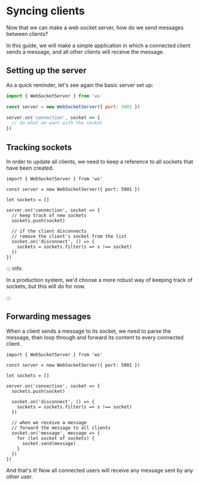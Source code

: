 # Syncing clients

Now that we can make a web socket server, how do we send messages between
clients?

In this guide, we will make a simple application in which a connected client
sends a message, and all other clients will receive the message.

## Setting up the server

As a quick reminder, let's see again the basic server set up:

```js
import { WebSocketServer } from 'ws'

const server = new WebSocketServer({ port: 5001 })

server.on('connection', socket => {
  // do what we want with the socket
})
```

## Tracking sockets

In order to update all clients, we need to keep a reference to all sockets that
have been created.

```js{8-9,11-15}
import { WebSocketServer } from 'ws'

const server = new WebSocketServer({ port: 5001 })

let sockets = []

server.on('connection', socket => {
  // keep track of new sockets
  sockets.push(socket)

  // if the client disconnects
  // remove the client's socket from the list
  socket.on('disconnect', () => {
    sockets = sockets.filter(s => s !== socket)
  })
})
```

::: info

In a production system, we'd choose a more robust way of keeping track of
sockets, but this will do for now.

:::

## Forwarding messages

When a client sends a message to its socket, we need to parse the message, then
loop through and forward its content to every connected client.

```js{14-20}
import { WebSocketServer } from 'ws'

const server = new WebSocketServer({ port: 5001 })

let sockets = []

server.on('connection', socket => {
  sockets.push(socket)

  socket.on('disconnect', () => {
    sockets = sockets.filter(s => s !== socket)
  })

  // when we receive a message
  // forward the message to all clients
  socket.on('message', message => {
    for (let socket of sockets) {
      socket.send(message)
    }
  })
})
```

And that's it! Now all connected users will receive any message sent by any
other user.

